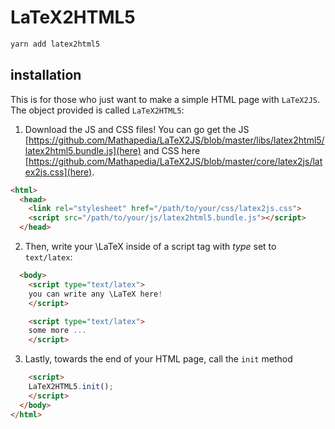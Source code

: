# LaTeX2HTML5

```sh
yarn add latex2html5
```

## installation

This is for those who just want to make a simple HTML page with `LaTeX2JS`. The object provided is called `LaTeX2HTML5`:

1. Download the JS and CSS files! You can go get the JS [https://github.com/Mathapedia/LaTeX2JS/blob/master/libs/latex2html5/latex2html5.bundle.js](here) and CSS here [https://github.com/Mathapedia/LaTeX2JS/blob/master/core/latex2js/latex2js.css](here).

```html
<html>
  <head>
    <link rel="stylesheet" href="/path/to/your/css/latex2js.css">
    <script src="/path/to/your/js/latex2html5.bundle.js"></script>
  </head>
```

2. Then, write your \LaTeX inside of a script tag with _type_ set to `text/latex`:

```html
  <body>
    <script type="text/latex">
    you can write any \LaTeX here!
    </script>

    <script type="text/latex">
    some more ...
    </script>
```

3. Lastly, towards the end of your HTML page, call the `init` method

```html
    <script>
    LaTeX2HTML5.init();
    </script>
  </body>
</html>
```
